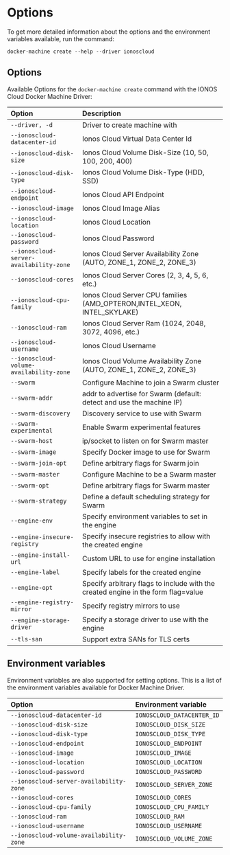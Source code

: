 # Options

To get more detailed information about the options and the environment variables available, run the command:

```text
docker-machine create --help --driver ionoscloud
```

## Options

Available Options for the `docker-machine create` command with the IONOS Cloud Docker Machine Driver: 

| Option | Description |
| :--- | :--- |
| `--driver, -d` | Driver to create machine with |
| `--ionoscloud-datacenter-id` | Ionos Cloud Virtual Data Center Id |
| `--ionoscloud-disk-size` | Ionos Cloud Volume Disk-Size \(10, 50, 100, 200, 400\) |
| `--ionoscloud-disk-type` | Ionos Cloud Volume Disk-Type \(HDD, SSD\) |
| `--ionoscloud-endpoint` | Ionos Cloud API Endpoint |
| `--ionoscloud-image` | Ionos Cloud Image Alias |
| `--ionoscloud-location` | Ionos Cloud Location |
| `--ionoscloud-password` | Ionos Cloud Password |
| `--ionoscloud-server-availability-zone` | Ionos Cloud Server Availability Zone \(AUTO, ZONE\_1, ZONE\_2, ZONE\_3\) |
| `--ionoscloud-cores` | Ionos Cloud Server Cores \(2, 3, 4, 5, 6, etc.\) |
| `--ionoscloud-cpu-family` | Ionos Cloud Server CPU families \(AMD\_OPTERON,INTEL\_XEON, INTEL\_SKYLAKE\) |
| `--ionoscloud-ram` | Ionos Cloud Server Ram \(1024, 2048, 3072, 4096, etc.\) |
| `--ionoscloud-username` | Ionos Cloud Username |
| `--ionoscloud-volume-availability-zone` | Ionos Cloud Volume Availability Zone \(AUTO, ZONE\_1, ZONE\_2, ZONE\_3\) |
| `--swarm` | Configure Machine to join a Swarm cluster |
| `--swarm-addr` | addr to advertise for Swarm \(default: detect and use the machine IP\) |
| `--swarm-discovery` | Discovery service to use with Swarm |
| `--swarm-experimental` | Enable Swarm experimental features |
| `--swarm-host` | ip/socket to listen on for Swarm master |
| `--swarm-image` | Specify Docker image to use for Swarm |
| `--swarm-join-opt` | Define arbitrary flags for Swarm join |
| `--swarm-master` | Configure Machine to be a Swarm master |
| `--swarm-opt` | Define arbitrary flags for Swarm master |
| `--swarm-strategy` | Define a default scheduling strategy for Swarm |
| `--engine-env` | Specify environment variables to set in the engine |
| `--engine-insecure-registry` | Specify insecure registries to allow with the created engine |
| `--engine-install-url` | Custom URL to use for engine installation |
| `--engine-label` | Specify labels for the created engine |
| `--engine-opt` | Specify arbitrary flags to include with the created engine in the form flag=value |
| `--engine-registry-mirror` | Specify registry mirrors to use |
| `--engine-storage-driver` | Specify a storage driver to use with the engine |
| `--tls-san` | Support extra SANs for TLS certs |

## Environment variables

Environment variables are also supported for setting options. This is a list of the environment variables available for Docker Machine Driver.

| Option | Environment variable |
| :--- | :--- |
| `--ionoscloud-datacenter-id` | `IONOSCLOUD_DATACENTER_ID` |
| `--ionoscloud-disk-size` | `IONOSCLOUD_DISK_SIZE` |
| `--ionoscloud-disk-type` | `IONOSCLOUD_DISK_TYPE` |
| `--ionoscloud-endpoint` | `IONOSCLOUD_ENDPOINT` |
| `--ionoscloud-image` | `IONOSCLOUD_IMAGE` |
| `--ionoscloud-location` | `IONOSCLOUD_LOCATION` |
| `--ionoscloud-password` | `IONOSCLOUD_PASSWORD` |
| `--ionoscloud-server-availability-zone` | `IONOSCLOUD_SERVER_ZONE` |
| `--ionoscloud-cores` | `IONOSCLOUD_CORES` |
| `--ionoscloud-cpu-family` | `IONOSCLOUD_CPU_FAMILY` |
| `--ionoscloud-ram` | `IONOSCLOUD_RAM` |
| `--ionoscloud-username` | `IONOSCLOUD_USERNAME` |
| `--ionoscloud-volume-availability-zone` | `IONOSCLOUD_VOLUME_ZONE` |

